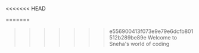 <<<<<<< HEAD

=======
>>>>>>> e556900413f073e9e79e6dcfb801512b289be89e
Welcome to Sneha's world of coding
